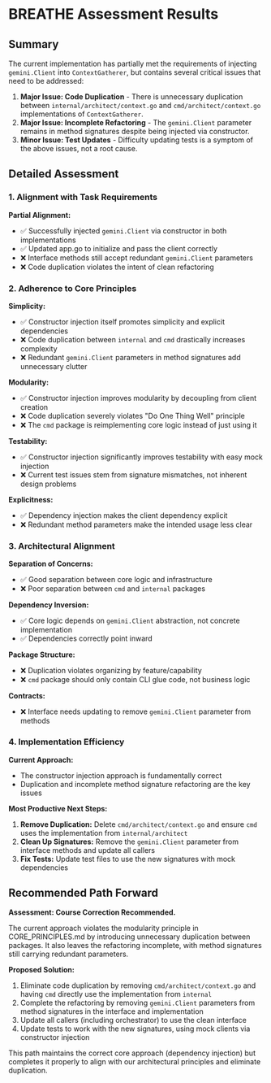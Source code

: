 # BREATHE Assessment Results

## Summary
The current implementation has partially met the requirements of injecting `gemini.Client` into `ContextGatherer`, but contains several critical issues that need to be addressed:

1. **Major Issue: Code Duplication** - There is unnecessary duplication between `internal/architect/context.go` and `cmd/architect/context.go` implementations of `ContextGatherer`.
2. **Major Issue: Incomplete Refactoring** - The `gemini.Client` parameter remains in method signatures despite being injected via constructor.
3. **Minor Issue: Test Updates** - Difficulty updating tests is a symptom of the above issues, not a root cause.

## Detailed Assessment

### 1. Alignment with Task Requirements

**Partial Alignment:**
- ✅ Successfully injected `gemini.Client` via constructor in both implementations
- ✅ Updated app.go to initialize and pass the client correctly
- ❌ Interface methods still accept redundant `gemini.Client` parameters
- ❌ Code duplication violates the intent of clean refactoring

### 2. Adherence to Core Principles

**Simplicity:**
- ✅ Constructor injection itself promotes simplicity and explicit dependencies
- ❌ Code duplication between `internal` and `cmd` drastically increases complexity
- ❌ Redundant `gemini.Client` parameters in method signatures add unnecessary clutter

**Modularity:**
- ✅ Constructor injection improves modularity by decoupling from client creation
- ❌ Code duplication severely violates "Do One Thing Well" principle
- ❌ The `cmd` package is reimplementing core logic instead of just using it

**Testability:**
- ✅ Constructor injection significantly improves testability with easy mock injection
- ❌ Current test issues stem from signature mismatches, not inherent design problems

**Explicitness:**
- ✅ Dependency injection makes the client dependency explicit
- ❌ Redundant method parameters make the intended usage less clear

### 3. Architectural Alignment

**Separation of Concerns:**
- ✅ Good separation between core logic and infrastructure
- ❌ Poor separation between `cmd` and `internal` packages

**Dependency Inversion:**
- ✅ Core logic depends on `gemini.Client` abstraction, not concrete implementation
- ✅ Dependencies correctly point inward

**Package Structure:**
- ❌ Duplication violates organizing by feature/capability
- ❌ `cmd` package should only contain CLI glue code, not business logic

**Contracts:**
- ❌ Interface needs updating to remove `gemini.Client` parameter from methods

### 4. Implementation Efficiency

**Current Approach:**
- The constructor injection approach is fundamentally correct
- Duplication and incomplete method signature refactoring are the key issues

**Most Productive Next Steps:**
1. **Remove Duplication:** Delete `cmd/architect/context.go` and ensure `cmd` uses the implementation from `internal/architect`
2. **Clean Up Signatures:** Remove the `gemini.Client` parameter from interface methods and update all callers
3. **Fix Tests:** Update test files to use the new signatures with mock dependencies

## Recommended Path Forward

**Assessment: Course Correction Recommended.**

The current approach violates the modularity principle in CORE_PRINCIPLES.md by introducing unnecessary duplication between packages. It also leaves the refactoring incomplete, with method signatures still carrying redundant parameters.

**Proposed Solution:**
1. Eliminate code duplication by removing `cmd/architect/context.go` and having `cmd` directly use the implementation from `internal`
2. Complete the refactoring by removing `gemini.Client` parameters from method signatures in the interface and implementation
3. Update all callers (including orchestrator) to use the clean interface
4. Update tests to work with the new signatures, using mock clients via constructor injection

This path maintains the correct core approach (dependency injection) but completes it properly to align with our architectural principles and eliminate duplication.